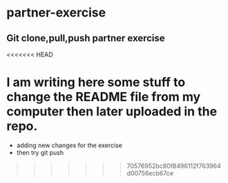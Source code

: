 # partner-exercise
## Git clone,pull,push partner exercise
<<<<<<< HEAD

I am writing here some stuff to change the README file from my computer then later uploaded in the repo.
=======
- adding new changes for the exercise
- then try git push
>>>>>>> 70576952bc80f8496112f763964d00756ecb67ce
